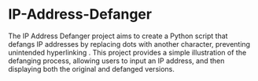# IP-Address-Defanger
The IP Address Defanger project aims to create a Python script that defangs IP addresses by replacing dots with another character, preventing unintended hyperlinking . This project provides a simple illustration of the defanging process, allowing users to input an IP address, and then displaying both the original and defanged versions.
